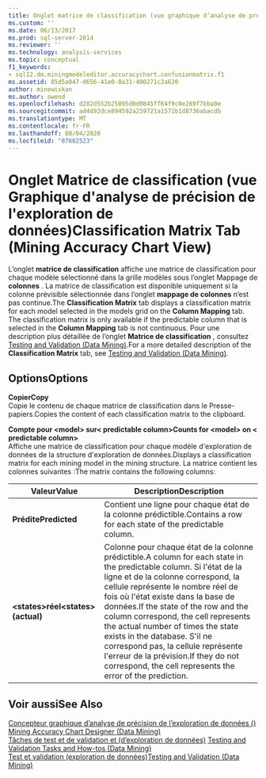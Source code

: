 ```yaml
---
title: Onglet matrice de classification (vue graphique d’analyse de précision de l’exploration de données) | Microsoft Docs
ms.custom: ''
ms.date: 06/13/2017
ms.prod: sql-server-2014
ms.reviewer: ''
ms.technology: analysis-services
ms.topic: conceptual
f1_keywords:
- sql12.dm.miningmodeleditor.accuracychart.confusionmatrix.f1
ms.assetid: 85d5a047-d656-41e0-8a31-400271c2a620
author: minewiskan
ms.author: owend
ms.openlocfilehash: d202d552b25095d0d0845ff64f9c0e289f7bba0e
ms.sourcegitcommit: ad4d92dce894592a259721a1571b1d8736abacdb
ms.translationtype: MT
ms.contentlocale: fr-FR
ms.lasthandoff: 08/04/2020
ms.locfileid: "87602523"
---
```

# <a name="classification-matrix-tab-mining-accuracy-chart-view"></a><span data-ttu-id="3884e-102">Onglet Matrice de classification (vue Graphique d'analyse de précision de l'exploration de données)</span><span class="sxs-lookup"><span data-stu-id="3884e-102">Classification Matrix Tab (Mining Accuracy Chart View)</span></span>
  <span data-ttu-id="3884e-103">L’onglet **matrice de classification** affiche une matrice de classification pour chaque modèle sélectionné dans la grille modèles sous l’onglet Mappage de **colonnes** . La matrice de classification est disponible uniquement si la colonne prévisible sélectionnée dans l’onglet **mappage de colonnes** n’est pas continue.</span><span class="sxs-lookup"><span data-stu-id="3884e-103">The **Classification Matrix** tab displays a classification matrix for each model selected in the models grid on the **Column Mapping** tab. The classification matrix is only available if the predictable column that is selected in the **Column Mapping** tab is not continuous.</span></span> <span data-ttu-id="3884e-104">Pour une description plus détaillée de l’onglet **Matrice de classification** , consultez [Testing and Validation &#40;Data Mining&#41;](data-mining/testing-and-validation-data-mining.md).</span><span class="sxs-lookup"><span data-stu-id="3884e-104">For a more detailed description of the **Classification Matrix** tab, see [Testing and Validation &#40;Data Mining&#41;](data-mining/testing-and-validation-data-mining.md).</span></span>  
  
## <a name="options"></a><span data-ttu-id="3884e-105">Options</span><span class="sxs-lookup"><span data-stu-id="3884e-105">Options</span></span>  
 <span data-ttu-id="3884e-106">**Copier**</span><span class="sxs-lookup"><span data-stu-id="3884e-106">**Copy**</span></span>  
 <span data-ttu-id="3884e-107">Copie le contenu de chaque matrice de classification dans le Presse-papiers.</span><span class="sxs-lookup"><span data-stu-id="3884e-107">Copies the content of each classification matrix to the clipboard.</span></span>  
  
 <span data-ttu-id="3884e-108">**Compte pour \<model> sur\< predictable column>**</span><span class="sxs-lookup"><span data-stu-id="3884e-108">**Counts for \<model> on \< predictable column>**</span></span>  
 <span data-ttu-id="3884e-109">Affiche une matrice de classification pour chaque modèle d'exploration de données de la structure d'exploration de données.</span><span class="sxs-lookup"><span data-stu-id="3884e-109">Displays a classification matrix for each mining model in the mining structure.</span></span> <span data-ttu-id="3884e-110">La matrice contient les colonnes suivantes :</span><span class="sxs-lookup"><span data-stu-id="3884e-110">The matrix contains the following columns:</span></span>  
  
|<span data-ttu-id="3884e-111">Valeur</span><span class="sxs-lookup"><span data-stu-id="3884e-111">Value</span></span>|<span data-ttu-id="3884e-112">Description</span><span class="sxs-lookup"><span data-stu-id="3884e-112">Description</span></span>|  
|-----------|-----------------|  
|<span data-ttu-id="3884e-113">**Prédite**</span><span class="sxs-lookup"><span data-stu-id="3884e-113">**Predicted**</span></span>|<span data-ttu-id="3884e-114">Contient une ligne pour chaque état de la colonne prédictible.</span><span class="sxs-lookup"><span data-stu-id="3884e-114">Contains a row for each state of the predictable column.</span></span>|  
|<span data-ttu-id="3884e-115">**\<states>réel**</span><span class="sxs-lookup"><span data-stu-id="3884e-115">**\<states> (actual)**</span></span>|<span data-ttu-id="3884e-116">Colonne pour chaque état de la colonne prédictible.</span><span class="sxs-lookup"><span data-stu-id="3884e-116">A column for each state in the predictable column.</span></span> <span data-ttu-id="3884e-117">Si l'état de la ligne et de la colonne correspond, la cellule représente le nombre réel de fois où l'état existe dans la base de données.</span><span class="sxs-lookup"><span data-stu-id="3884e-117">If the state of the row and the column correspond, the cell represents the actual number of times the state exists in the database.</span></span> <span data-ttu-id="3884e-118">S'il ne correspond pas, la cellule représente l'erreur de la prévision.</span><span class="sxs-lookup"><span data-stu-id="3884e-118">If they do not correspond, the cell represents the error of the prediction.</span></span>|  
  
## <a name="see-also"></a><span data-ttu-id="3884e-119">Voir aussi</span><span class="sxs-lookup"><span data-stu-id="3884e-119">See Also</span></span>  
 <span data-ttu-id="3884e-120">[Concepteur graphique d’analyse de précision de l’exploration de données &#40;&#41;](mining-accuracy-chart-designer-data-mining.md) </span><span class="sxs-lookup"><span data-stu-id="3884e-120">[Mining Accuracy Chart Designer &#40;Data Mining&#41;](mining-accuracy-chart-designer-data-mining.md) </span></span>  
 <span data-ttu-id="3884e-121">[Tâches de test et de validation et &#40;d’exploration de données&#41;](data-mining/testing-and-validation-tasks-and-how-tos-data-mining.md) </span><span class="sxs-lookup"><span data-stu-id="3884e-121">[Testing and Validation Tasks and How-tos &#40;Data Mining&#41;](data-mining/testing-and-validation-tasks-and-how-tos-data-mining.md) </span></span>  
 [<span data-ttu-id="3884e-122">Test et validation &#40;exploration de données&#41;</span><span class="sxs-lookup"><span data-stu-id="3884e-122">Testing and Validation &#40;Data Mining&#41;</span></span>](data-mining/testing-and-validation-data-mining.md)  
  
  
